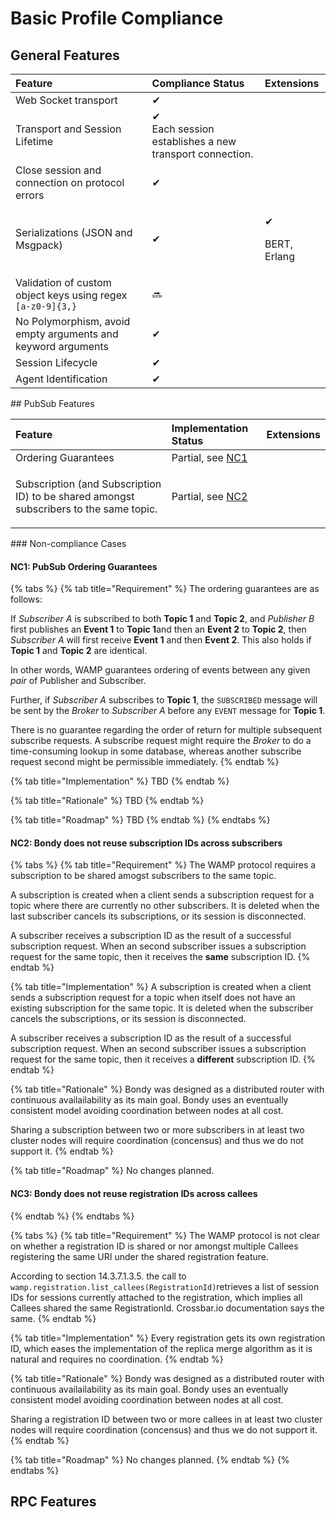 # Basic Profile Compliance

## General Features

<table>
  <thead>
    <tr>
      <th style="text-align:left">Feature</th>
      <th style="text-align:left">Compliance Status</th>
      <th style="text-align:left">Extensions</th>
    </tr>
  </thead>
  <tbody>
    <tr>
      <td style="text-align:left">Web Socket transport</td>
      <td style="text-align:left">&#x2714;</td>
      <td style="text-align:left"></td>
    </tr>
    <tr>
      <td style="text-align:left">Transport and Session Lifetime</td>
      <td style="text-align:left">&#x2714;
        <br />Each session establishes a new transport connection.</td>
      <td style="text-align:left"></td>
    </tr>
    <tr>
      <td style="text-align:left">Close session and connection on protocol errors</td>
      <td style="text-align:left">&#x2714;</td>
      <td style="text-align:left"></td>
    </tr>
    <tr>
      <td style="text-align:left">Serializations (JSON and Msgpack)</td>
      <td style="text-align:left">&#x2714;</td>
      <td style="text-align:left">
        <p>&#x2714;</p>
        <p>BERT, Erlang</p>
      </td>
    </tr>
    <tr>
      <td style="text-align:left">Validation of custom object keys using regex <code>[a-z0-9]{3,}</code>
      </td>
      <td style="text-align:left">&#x1F51C;</td>
      <td style="text-align:left"></td>
    </tr>
    <tr>
      <td style="text-align:left">No Polymorphism, avoid empty arguments and keyword arguments</td>
      <td style="text-align:left">&#x2714;</td>
      <td style="text-align:left"></td>
    </tr>
    <tr>
      <td style="text-align:left">Session Lifecycle</td>
      <td style="text-align:left">&#x2714;</td>
      <td style="text-align:left"></td>
    </tr>
    <tr>
      <td style="text-align:left">Agent Identification</td>
      <td style="text-align:left">&#x2714;</td>
      <td style="text-align:left"></td>
    </tr>
  </tbody>
</table>## PubSub Features

<table>
  <thead>
    <tr>
      <th style="text-align:left">Feature</th>
      <th style="text-align:left">Implementation Status</th>
      <th style="text-align:left">Extensions</th>
    </tr>
  </thead>
  <tbody>
    <tr>
      <td style="text-align:left">Ordering Guarantees</td>
      <td style="text-align:left">Partial, see <a href="basic-profile-compliance.md#nc-1-pubsub-ordering-guarantees">NC1</a>
      </td>
      <td style="text-align:left"></td>
    </tr>
    <tr>
      <td style="text-align:left">
        <p></p>
        <p>Subscription (and Subscription ID) to be shared amongst subscribers to
          the same topic.</p>
      </td>
      <td style="text-align:left">Partial, see <a href="basic-profile-compliance.md#nc-2-bondy-does-not-reuse-subscription-ids-across-subscribers">NC2</a>
      </td>
      <td style="text-align:left"></td>
    </tr>
  </tbody>
</table>### Non-compliance Cases

#### NC1: PubSub Ordering Guarantees

{% tabs %}
{% tab title="Requirement" %}
The ordering guarantees are as follows:

If _Subscriber A_ is subscribed to both **Topic 1** and **Topic 2**, and _Publisher B_ first publishes an **Event 1** to **Topic 1**and then an **Event 2** to **Topic 2**, then _Subscriber A_ will first receive **Event 1** and then **Event 2**. This also holds if **Topic 1** and **Topic 2** are identical.

In other words, WAMP guarantees ordering of events between any given _pair_ of Publisher and Subscriber.

Further, if _Subscriber A_ subscribes to **Topic 1**, the `SUBSCRIBED` message will be sent by the _Broker_ to _Subscriber A_ before any `EVENT` message for **Topic 1**.

There is no guarantee regarding the order of return for multiple subsequent subscribe requests. A subscribe request might require the _Broker_ to do a time-consuming lookup in some database, whereas another subscribe request second might be permissible immediately.
{% endtab %}

{% tab title="Implementation" %}
TBD
{% endtab %}

{% tab title="Rationale" %}
TBD
{% endtab %}

{% tab title="Roadmap" %}
TBD
{% endtab %}
{% endtabs %}

#### NC2: Bondy does not reuse subscription IDs across subscribers

{% tabs %}
{% tab title="Requirement" %}
The WAMP protocol requires a subscription to be shared amogst subscribers to the same topic. 

A subscription is created when a client sends a subscription request for a topic where there are currently no other subscribers. It is deleted when the last subscriber cancels its subscriptions, or its session is disconnected.

A subscriber receives a subscription ID as the result of a successful subscription request. When an second subscriber issues a subscription request for the same topic, then it receives the **same** subscription ID.
{% endtab %}

{% tab title="Implementation" %}
A subscription is created when a client sends a subscription request for a topic when itself does not have an existing subscription for the same topic. It is deleted when the  subscriber cancels the subscriptions, or its session is disconnected.

A subscriber receives a subscription ID as the result of a successful subscription request. When an second subscriber issues a subscription request for the same topic, then it receives a **different** subscription ID.
{% endtab %}

{% tab title="Rationale" %}
Bondy was designed as a distributed router with continuous availailability as its main goal. Bondy uses an eventually consistent model avoiding coordination between nodes at all cost.

Sharing a subscription between two or more subscribers in at least two cluster nodes will require coordination \(concensus\) and thus we do not support it.
{% endtab %}

{% tab title="Roadmap" %}
No changes planned.

#### NC3: Bondy does not reuse registration IDs across callees
{% endtab %}
{% endtabs %}

{% tabs %}
{% tab title="Requirement" %}
The WAMP protocol is not clear on whether a registration ID is shared or nor amongst multiple Callees registering the same URI under the shared registration feature.

According to section 14.3.7.1.3.5. the call to `wamp.registration.list_callees(RegistrationId)`retrieves a list of session IDs for sessions currently attached to the registration, which implies all Callees shared the same RegistrationId. Crossbar.io documentation says the same.
{% endtab %}

{% tab title="Implementation" %}
Every registration gets its own registration ID, which eases the implementation of the replica merge algorithm as it is natural and requires no coordination.
{% endtab %}

{% tab title="Rationale" %}
Bondy was designed as a distributed router with continuous availailability as its main goal. Bondy uses an eventually consistent model avoiding coordination between nodes at all cost.

Sharing a registration ID between two or more callees in at least two cluster nodes will require coordination \(concensus\) and thus we do not support it.
{% endtab %}

{% tab title="Roadmap" %}
No changes planned.
{% endtab %}
{% endtabs %}

## RPC Features




